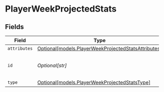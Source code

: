 # PlayerWeekProjectedStats


## Fields

| Field                                                                                                  | Type                                                                                                   | Required                                                                                               | Description                                                                                            |
| ------------------------------------------------------------------------------------------------------ | ------------------------------------------------------------------------------------------------------ | ------------------------------------------------------------------------------------------------------ | ------------------------------------------------------------------------------------------------------ |
| `attributes`                                                                                           | [Optional[models.PlayerWeekProjectedStatsAttributes]](../models/playerweekprojectedstatsattributes.md) | :heavy_minus_sign:                                                                                     | N/A                                                                                                    |
| `id`                                                                                                   | *Optional[str]*                                                                                        | :heavy_minus_sign:                                                                                     | Unique identifier for these stats                                                                      |
| `type`                                                                                                 | [Optional[models.PlayerWeekProjectedStatsType]](../models/playerweekprojectedstatstype.md)             | :heavy_minus_sign:                                                                                     | N/A                                                                                                    |